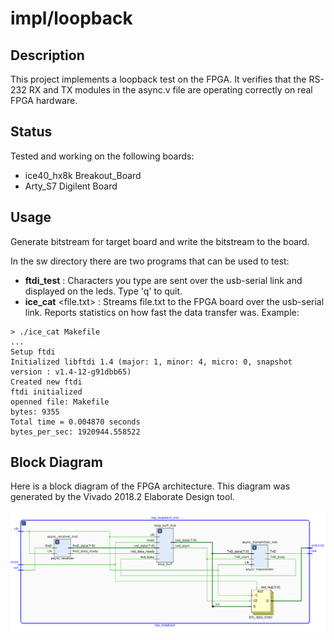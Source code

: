 # impl/loopback

## Description

This project implements a loopback test on the FPGA.
It verifies that the RS-232 RX and TX modules in the async.v file
are operating correctly on real FPGA hardware.

## Status

Tested and working on the following boards:
* ice40_hx8k Breakout_Board
* Arty_S7 Digilent Board

## Usage

Generate bitstream for target board and write the bitstream to the board.

In the sw directory there are two programs that can be used to test:
* __ftdi_test__ : Characters you type are sent over the usb-serial link
and displayed on the leds.  Type 'q' to quit.
* __ice_cat__ <file.txt> : Streams file.txt to the FPGA board over the
usb-serial link.  Reports statistics on how fast the data transfer was.
Example:

```
> ./ice_cat Makefile
...
Setup ftdi
Initialized libftdi 1.4 (major: 1, minor: 4, micro: 0, snapshot version : v1.4-12-g91dbb65)
Created new ftdi
ftdi initialized
openned file: Makefile
bytes: 9355
Total time = 0.004870 seconds
bytes_per_sec: 1920944.558522
```


## Block Diagram

Here is a block diagram of the FPGA architecture.  This diagram
was generated by the Vivado 2018.2 Elaborate Design tool.

![FPGA_Architecture](images/loopback.png)


